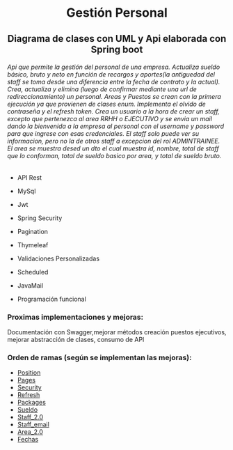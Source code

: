 <h1 align="center">Gestión Personal</h1>

<h2 align="center">Diagrama de clases con UML y Api elaborada con Spring boot</h2>
<div class="container">
<h6>Api que permite la gestión del personal de una empresa. Actualiza sueldo básico, bruto y neto en función de recargos y aportes(la antiguedad del staff se toma desde una diferencia entre la fecha de contrato y la actual).
 Crea, actualiza y elimina (luego de confirmar mediante una url de redireccionamiento) un personal. Areas y Puestos 
 se crean con la primera ejecución ya que provienen de clases enum. Implementa el olvido de contraseña y el refresh token. 
 Crea un usuario a la hora de crear un staff, excepto que pertenezca al area RRHH o EJECUTIVO y se envia un mail dando la bienvenida a la empresa al personal con el username y password para que ingrese con esas credenciales. El staff solo puede ver su informacion, pero no la de otros staff a excepcion del rol ADMINTRAINEE. El area se muestra desed un dto el cual muestra id, nombre, total de staff que lo conforman, total de sueldo basico por area, y total de sueldo bruto.
</h6>
</div>

- API Rest

- MySql

- Jwt

- Spring Security

- Pagination

- Thymeleaf

- Validaciones Personalizadas

- Scheduled

- JavaMail

- Programación funcional

<h3 align="left">Proximas implementaciones y mejoras:</h3>

<p>Documentación con Swagger,mejorar métodos creación puestos ejecutivos, 
 mejorar abstracción de clases, consumo de API</p>

<h3 align="left">Orden de ramas (según se implementan las mejoras):</h3>

- [Position](#Position)
- [Pages](#Pages)
- [Security](#Security)
- [Refresh](#Refresh)
- [Packages](#Packages)
- [Sueldo](#Sueldo)
- [Staff_2.0](#Staff_2.0)
- [Staff_email](#Staff_email)
- [Area_2.0](#Area_2.0)
- [Fechas](#Fechas)
